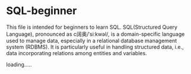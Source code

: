 # SQL-beginner
This file is intended for beginners to learn SQL.
SQL(Structured Query Language), pronounced as c阔奥/ˈsiːkwəl/, is a domain-specific language used to manage data, especially in a relational database management system (RDBMS). It is particularly useful in handling structured data, i.e., data incorporating relations among entities and variables.

loading.....

